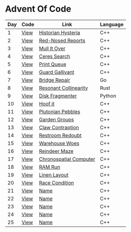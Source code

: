 # Advent Of Code 

| Day | Code | Link | Language |
| -------- | -------- | -------- | ------- |
| 1 | [View](day1) | [Historian Hysteria](https://adventofcode.com/2024/day/1) | C++ |
| 2 | [View](day2) | [Red-Nosed Reports](https://adventofcode.com/2024/day/2) | C++ |
| 3 | [View](day3) | [Mull It Over](https://adventofcode.com/2024/day/3) | C++ |
| 4 | [View](day4) | [Ceres Search](https://adventofcode.com/2024/day/4) | C++ |
| 5 | [View](day5) | [Print Queue](https://adventofcode.com/2024/day/5) | C++ |
| 6 | [View](day6) | [Guard Gallivant](https://adventofcode.com/2024/day/6) | C++ |
| 7 | [View](day7) | [Bridge Repair](https://adventofcode.com/2024/day/7) | Go |
| 8 | [View](day8) | [Resonant Collinearity](https://adventofcode.com/2024/day/8) | Rust |
| 9 | [View](day9) | [Disk Fragmenter](https://adventofcode.com/2024/day/9) | Python |
| 10 | [View](day10) | [Hoof it](https://adventofcode.com/2024/day/10) | C++ |
| 11 | [View](day11) | [Plutonian Pebbles](https://adventofcode.com/2024/day/11) | C++ |
| 12 | [View](day12) | [Garden Groups](https://adventofcode.com/2024/day/12) | C++ |
| 13 | [View](day13) | [Claw Contraption](https://adventofcode.com/2024/day/13) | C++ |
| 14 | [View](day14) | [Restroom Redoubt](https://adventofcode.com/2024/day/14) | C++ |
| 15 | [View](day15) | [Warehouse Woes](https://adventofcode.com/2024/day/15) | C++ |
| 16 | [View](day16) | [Reindeer Maze](https://adventofcode.com/2024/day/16) | C++ |
| 17 | [View](day17) | [Chronospatial Computer](https://adventofcode.com/2024/day/17) | C++ |
| 18 | [View](day18) | [RAM Run](https://adventofcode.com/2024/day/18) | C++ |
| 19 | [View](day19) | [Linen Layout](https://adventofcode.com/2024/day/19) | C++ |
| 20 | [View](day20) | [Race Condition](https://adventofcode.com/2024/day/20) | C++ |
| 21 | [View](day21) | [Name](https://adventofcode.com/2024/day/21) | C++ |
| 22 | [View](day22) | [Name](https://adventofcode.com/2024/day/22) | C++ |
| 23 | [View](day23) | [Name](https://adventofcode.com/2024/day/23) | C++ |
| 24 | [View](day24) | [Name](https://adventofcode.com/2024/day/24) | C++ |
| 25 | [View](day25) | [Name](https://adventofcode.com/2024/day/25) | C++ |
